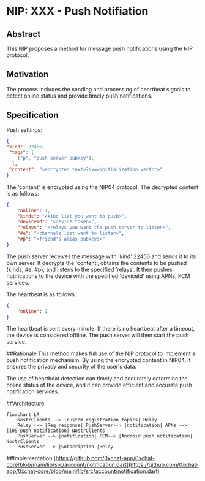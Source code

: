 # NIP: XXX - Push Notifiation 

## Abstract

This NIP proposes a method for message push notifications using the NIP protocol.

## Motivation

The process includes the sending and processing of heartbeat signals to detect online status and provide timely push notifications.

## Specification

Push settings:

```json
{
"kind": 22456,
 "tags": [
    ["p", "push server pubkey"],
  ],
 "content": "<encrypted_text>?iv=<initialization_vector>"
}
```
The 'content' is encrypted using the NIP04 protocol. The decrypted content is as follows:

```json
{
    "online": 1,
    "kinds": "<kind list you want to push>",
    "deviceId": "<device token>",
    "relays": "<relays you want the push server to listen>",
    "#e": "<channels list want to listen>",
    "#p": "<friend's alias pubkeys>"
}

```
The push server receives the message with 'kind' 22456 and sends it to its own server. It decrypts the 'content', obtains the contents to be pushed (kinds, #e, #p), and listens to the specified 'relays'. It then pushes notifications to the device with the specified 'deviceId' using APNs, FCM services.

The heartbeat is as follows:

```json
{
    "online": 1
}

```
The heartbeat is sent every minute. If there is no heartbeat after a timeout, the device is considered offline. The push server will then start the push service.

##Rationale
This method makes full use of the NIP protocol to implement a push notification mechanism. By using the encrypted content in NIP04, it ensures the privacy and security of the user's data.

The use of heartbeat detection can timely and accurately determine the online status of the device, and it can provide efficient and accurate push notification services.

##Architecture

```mermaid
flowchart LR
    NostrClients --> |custom registration topics| Relay  
    Relay --> |Req response| PushServer--> |notification| APNs --> |iOS push notification| NostrClients
    PushServer --> |notification| FCM--> |Android push notification| NostrClients
    PushServer --> |Subscription |Relay
```


##Implementation
[https://github.com/0xchat-app/0xchat-core/blob/main/lib/src/account/notification.dart](https://github.com/0xchat-app/0xchat-core/blob/main/lib/src/account/notification.dart)




